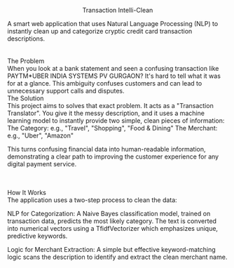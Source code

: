 <div align="center">

Transaction Intelli-Clean
</div>
<div>
A smart web application that uses Natural Language Processing (NLP) to instantly clean up and categorize cryptic credit card transaction descriptions.

</div>
<br>
<br>
<div>
The Problem
</div>
When you look at a bank statement and seen a confusing transaction like PAYTM*UBER INDIA SYSTEMS PV GURGAON? It's hard to tell what it was for at a glance. This ambiguity confuses customers and can lead to unnecessary support calls and disputes.
<div>
The Solution
</div>
This project aims to solves that exact problem. It acts as a "Transaction Translator".
You give it the messy description, and it uses a machine learning model to instantly provide two simple, clean pieces of information:
The Category: e.g., "Travel", "Shopping", "Food & Dining"
The Merchant: e.g., "Uber", "Amazon"

This turns confusing financial data into human-readable information, demonstrating a clear path to improving the customer experience for any digital payment service.

<br>

<br>

<div>
How It Works
</div>
The application uses a two-step process to clean the data:

NLP for Categorization: A Naive Bayes classification model, trained on transaction data, predicts the most likely category. The text is converted into numerical vectors using a TfidfVectorizer which emphasizes unique, predictive keywords.

Logic for Merchant Extraction: A simple but effective keyword-matching logic scans the description to identify and extract the clean merchant name.



